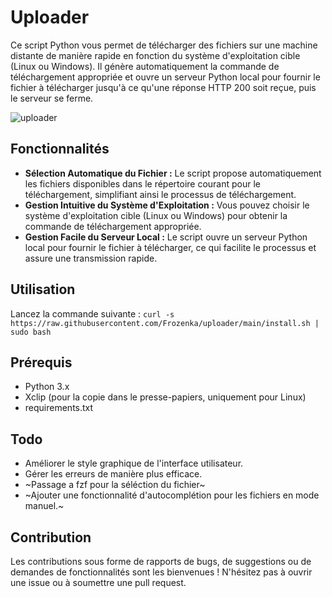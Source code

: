 # Uploader
Ce script Python vous permet de télécharger des fichiers sur une machine distante de manière rapide en fonction du système d'exploitation cible (Linux ou Windows). 
Il génère automatiquement la commande de téléchargement appropriée et ouvre un serveur Python local pour fournir le fichier à télécharger jusqu'à ce qu'une réponse HTTP 200 soit reçue, 
puis le serveur se ferme.

![uploader](https://github.com/Frozenka/uploader/assets/13807685/92b00363-2398-43bb-862e-08c3545ce8e4)


## Fonctionnalités
- **Sélection Automatique du Fichier :** Le script propose automatiquement les fichiers disponibles dans le répertoire courant pour le téléchargement, simplifiant ainsi le processus de téléchargement.
- **Gestion Intuitive du Système d'Exploitation :** Vous pouvez choisir le système d'exploitation cible (Linux ou Windows) pour obtenir la commande de téléchargement appropriée.
- **Gestion Facile du Serveur Local :** Le script ouvre un serveur Python local pour fournir le fichier à télécharger, ce qui facilite le processus et assure une transmission rapide.

## Utilisation
Lancez la commande suivante :
`curl -s https://raw.githubusercontent.com/Frozenka/uploader/main/install.sh | sudo bash`

## Prérequis
- Python 3.x
- Xclip (pour la copie dans le presse-papiers, uniquement pour Linux)
- requirements.txt

## Todo
- Améliorer le style graphique de l'interface utilisateur.
- Gérer les erreurs de manière plus efficace.
- ~Passage a fzf pour la séléction du fichier~
- ~Ajouter une fonctionnalité d'autocomplétion pour les fichiers en mode manuel.~


## Contribution
Les contributions sous forme de rapports de bugs, de suggestions ou de demandes de fonctionnalités sont les bienvenues ! 
N'hésitez pas à ouvrir une issue ou à soumettre une pull request.
